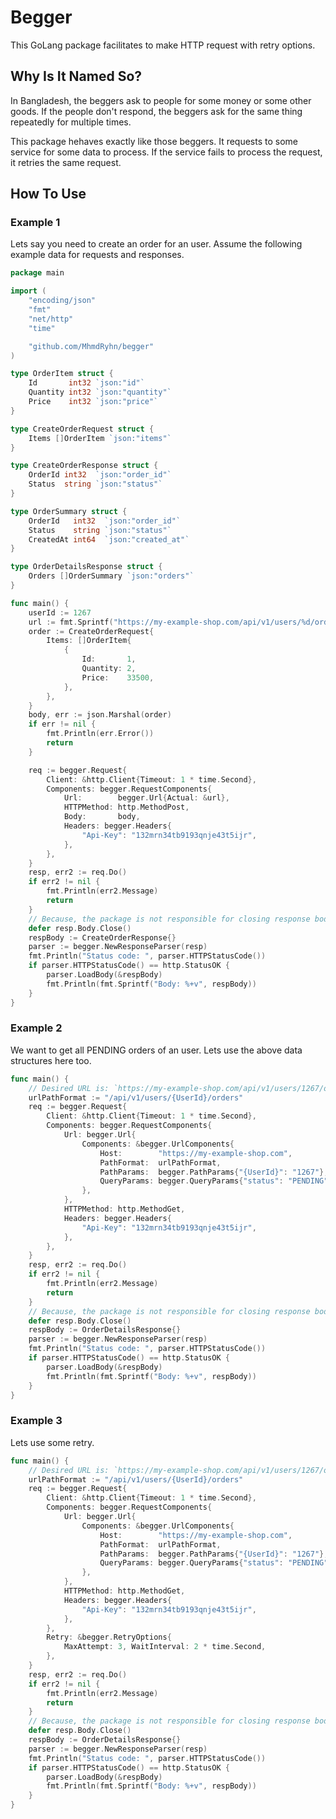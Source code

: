 # Begger
This GoLang package facilitates to make HTTP request with retry options.


## Why Is It Named So?
In Bangladesh, the beggers ask to people for some money or some other goods. If the people don't respond, the beggers ask for the same thing repeatedly for multiple times.

This package hehaves exactly like those beggers. It requests to some service for some data to process. If the service fails to process the request, it retries the same request.


## How To Use
### Example 1
Lets say you need to create an order for an user. Assume the following example data for requests and responses.

```go
package main

import (
	"encoding/json"
	"fmt"
	"net/http"
	"time"

	"github.com/MhmdRyhn/begger"
)

type OrderItem struct {
	Id       int32 `json:"id"`
	Quantity int32 `json:"quantity"`
	Price    int32 `json:"price"`
}

type CreateOrderRequest struct {
	Items []OrderItem `json:"items"`
}

type CreateOrderResponse struct {
	OrderId int32  `json:"order_id"`
	Status  string `json:"status"`
}

type OrderSummary struct {
	OrderId   int32  `json:"order_id"`
	Status    string `json:"status"`
	CreatedAt int64  `json:"created_at"`
}

type OrderDetailsResponse struct {
	Orders []OrderSummary `json:"orders"`
}

func main() {
	userId := 1267
	url := fmt.Sprintf("https://my-example-shop.com/api/v1/users/%d/orders", userId)
	order := CreateOrderRequest{
		Items: []OrderItem{
			{
				Id:       1,
				Quantity: 2,
				Price:    33500,
			},
		},
	}
	body, err := json.Marshal(order)
	if err != nil {
		fmt.Println(err.Error())
		return
	}

	req := begger.Request{
		Client: &http.Client{Timeout: 1 * time.Second},
		Components: begger.RequestComponents{
			Url:        begger.Url{Actual: &url},
			HTTPMethod: http.MethodPost,
			Body:       body,
			Headers: begger.Headers{
				"Api-Key": "132mrn34tb9193qnje43t5ijr",
			},
		},
	}
	resp, err2 := req.Do()
	if err2 != nil {
		fmt.Println(err2.Message)
		return
	}
	// Because, the package is not responsible for closing response body
	defer resp.Body.Close()
	respBody := CreateOrderResponse{}
	parser := begger.NewResponseParser(resp)
	fmt.Println("Status code: ", parser.HTTPStatusCode())
	if parser.HTTPStatusCode() == http.StatusOK {
		parser.LoadBody(&respBody)
		fmt.Println(fmt.Sprintf("Body: %+v", respBody))
	}
}
```

### Example 2
We want to get all PENDING orders of an user. Lets use the above data structures here too.
```go
func main() {
    // Desired URL is: `https://my-example-shop.com/api/v1/users/1267/orders?status=PENDING`
    urlPathFormat := "/api/v1/users/{UserId}/orders"
	req := begger.Request{
		Client: &http.Client{Timeout: 1 * time.Second},
		Components: begger.RequestComponents{
			Url: begger.Url{
				Components: &begger.UrlComponents{
					Host:        "https://my-example-shop.com",
					PathFormat:  urlPathFormat,
					PathParams:  begger.PathParams{"{UserId}": "1267"},
					QueryParams: begger.QueryParams{"status": "PENDING"},
				},
			},
			HTTPMethod: http.MethodGet,
			Headers: begger.Headers{
				"Api-Key": "132mrn34tb9193qnje43t5ijr",
			},
		},
	}
	resp, err2 := req.Do()
	if err2 != nil {
		fmt.Println(err2.Message)
		return
	}
	// Because, the package is not responsible for closing response body
	defer resp.Body.Close()
	respBody := OrderDetailsResponse{}
	parser := begger.NewResponseParser(resp)
	fmt.Println("Status code: ", parser.HTTPStatusCode())
	if parser.HTTPStatusCode() == http.StatusOK {
		parser.LoadBody(&respBody)
		fmt.Println(fmt.Sprintf("Body: %+v", respBody))
	}
}
```
### Example 3
Lets use some retry.
```go
func main() {
    // Desired URL is: `https://my-example-shop.com/api/v1/users/1267/orders?status=PENDING`
    urlPathFormat := "/api/v1/users/{UserId}/orders"
	req := begger.Request{
		Client: &http.Client{Timeout: 1 * time.Second},
		Components: begger.RequestComponents{
			Url: begger.Url{
				Components: &begger.UrlComponents{
					Host:        "https://my-example-shop.com",
					PathFormat:  urlPathFormat,
					PathParams:  begger.PathParams{"{UserId}": "1267"},
					QueryParams: begger.QueryParams{"status": "PENDING"},
				},
			},
			HTTPMethod: http.MethodGet,
			Headers: begger.Headers{
				"Api-Key": "132mrn34tb9193qnje43t5ijr",
			},
		},
		Retry: &begger.RetryOptions{
			MaxAttempt: 3, WaitInterval: 2 * time.Second,
		},
	}
	resp, err2 := req.Do()
	if err2 != nil {
		fmt.Println(err2.Message)
		return
	}
	// Because, the package is not responsible for closing response body
	defer resp.Body.Close()
	respBody := OrderDetailsResponse{}
	parser := begger.NewResponseParser(resp)
	fmt.Println("Status code: ", parser.HTTPStatusCode())
	if parser.HTTPStatusCode() == http.StatusOK {
		parser.LoadBody(&respBody)
		fmt.Println(fmt.Sprintf("Body: %+v", respBody))
	}
}
```
